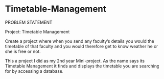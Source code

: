 # Timetable-Management
PROBLEM STATEMENT

Project: Timetable Management

Create a project where when you send any faculty’s details you would the timetable of that faculty and you would therefore get to know weather he or she is free or not.

This a project I did as my 2nd year Mini-project. As the name says its Timetable Management it finds and displays the timetable you are searching for by accessing a database.
